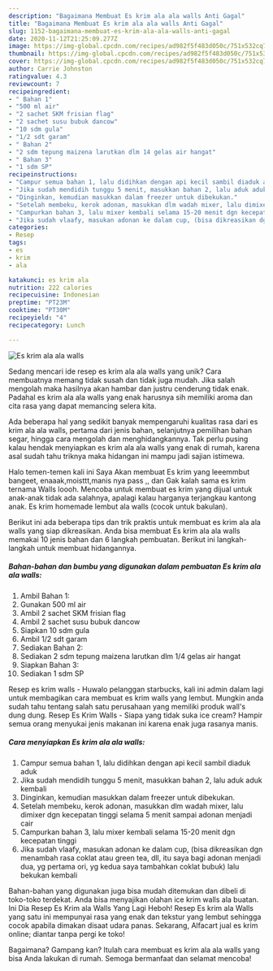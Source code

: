 ```yaml
---
description: "Bagaimana Membuat Es krim ala ala walls Anti Gagal"
title: "Bagaimana Membuat Es krim ala ala walls Anti Gagal"
slug: 1152-bagaimana-membuat-es-krim-ala-ala-walls-anti-gagal
date: 2020-11-12T21:25:09.277Z
image: https://img-global.cpcdn.com/recipes/ad982f5f483d050c/751x532cq70/es-krim-ala-ala-walls-foto-resep-utama.jpg
thumbnail: https://img-global.cpcdn.com/recipes/ad982f5f483d050c/751x532cq70/es-krim-ala-ala-walls-foto-resep-utama.jpg
cover: https://img-global.cpcdn.com/recipes/ad982f5f483d050c/751x532cq70/es-krim-ala-ala-walls-foto-resep-utama.jpg
author: Carrie Johnston
ratingvalue: 4.3
reviewcount: 7
recipeingredient:
- " Bahan 1"
- "500 ml air"
- "2 sachet SKM frisian flag"
- "2 sachet susu bubuk dancow"
- "10 sdm gula"
- "1/2 sdt garam"
- " Bahan 2"
- "2 sdm tepung maizena larutkan dlm 14 gelas air hangat"
- " Bahan 3"
- "1 sdm SP"
recipeinstructions:
- "Campur semua bahan 1, lalu didihkan dengan api kecil sambil diaduk aduk"
- "Jika sudah mendidih tunggu 5 menit, masukkan bahan 2, lalu aduk aduk kembali"
- "Dinginkan, kemudian masukkan dalam freezer untuk dibekukan."
- "Setelah membeku, kerok adonan, masukkan dlm wadah mixer, lalu dimixer dgn kecepatan tinggi selama 5 menit sampai adonan menjadi cair"
- "Campurkan bahan 3, lalu mixer kembali selama 15-20 menit dgn kecepatan tinggi"
- "Jika sudah vlaafy, masukan adonan ke dalam cup, (bisa dikreasikan dgn menambah rasa coklat atau green tea, dll, itu saya bagi adonan menjadi dua, yg pertama ori, yg kedua saya tambahkan coklat bubuk) lalu bekukan kembali"
categories:
- Resep
tags:
- es
- krim
- ala

katakunci: es krim ala 
nutrition: 222 calories
recipecuisine: Indonesian
preptime: "PT23M"
cooktime: "PT30M"
recipeyield: "4"
recipecategory: Lunch

---
```



![Es krim ala ala walls](https://img-global.cpcdn.com/recipes/ad982f5f483d050c/751x532cq70/es-krim-ala-ala-walls-foto-resep-utama.jpg)

Sedang mencari ide resep es krim ala ala walls yang unik? Cara membuatnya memang tidak susah dan tidak juga mudah. Jika salah mengolah maka hasilnya akan hambar dan justru cenderung tidak enak. Padahal es krim ala ala walls yang enak harusnya sih memiliki aroma dan cita rasa yang dapat memancing selera kita.

Ada beberapa hal yang sedikit banyak mempengaruhi kualitas rasa dari es krim ala ala walls, pertama dari jenis bahan, selanjutnya pemilihan bahan segar, hingga cara mengolah dan menghidangkannya. Tak perlu pusing kalau hendak menyiapkan es krim ala ala walls yang enak di rumah, karena asal sudah tahu triknya maka hidangan ini mampu jadi sajian istimewa.

Halo temen-temen kali ini Saya Akan membuat Es krim yang leeemmbut bangeet, enaaak,moisttt,manis nya pass ,, dan Gak kalah sama es krim ternama Walls loooh. Mencoba untuk membuat es krim yang dijual untuk anak-anak tidak ada salahnya, apalagi kalau harganya terjangkau kantong anak. Es krim homemade lembut ala walls (cocok untuk bakulan).


Berikut ini ada beberapa tips dan trik praktis untuk membuat es krim ala ala walls yang siap dikreasikan. Anda bisa membuat Es krim ala ala walls memakai 10 jenis bahan dan 6 langkah pembuatan. Berikut ini langkah-langkah untuk membuat hidangannya.

<!--inarticleads1-->

##### Bahan-bahan dan bumbu yang digunakan dalam pembuatan Es krim ala ala walls:

1. Ambil  Bahan 1:
1. Gunakan 500 ml air
1. Ambil 2 sachet SKM frisian flag
1. Ambil 2 sachet susu bubuk dancow
1. Siapkan 10 sdm gula
1. Ambil 1/2 sdt garam
1. Sediakan  Bahan 2:
1. Sediakan 2 sdm tepung maizena larutkan dlm 1/4 gelas air hangat
1. Siapkan  Bahan 3:
1. Sediakan 1 sdm SP


Resep es krim walls - Huwalo pelanggan starbucks, kali ini admin dalam lagi untuk membagikan cara membuat es krim walls yang lembut. Mungkin anda sudah tahu tentang salah satu perusahaan yang memiliki produk wall&#39;s dung dung. Resep Es Krim Walls - Siapa yang tidak suka ice cream? Hampir semua orang menyukai jenis makanan ini karena enak juga rasanya manis. 

<!--inarticleads2-->

##### Cara menyiapkan Es krim ala ala walls:

1. Campur semua bahan 1, lalu didihkan dengan api kecil sambil diaduk aduk
1. Jika sudah mendidih tunggu 5 menit, masukkan bahan 2, lalu aduk aduk kembali
1. Dinginkan, kemudian masukkan dalam freezer untuk dibekukan.
1. Setelah membeku, kerok adonan, masukkan dlm wadah mixer, lalu dimixer dgn kecepatan tinggi selama 5 menit sampai adonan menjadi cair
1. Campurkan bahan 3, lalu mixer kembali selama 15-20 menit dgn kecepatan tinggi
1. Jika sudah vlaafy, masukan adonan ke dalam cup, (bisa dikreasikan dgn menambah rasa coklat atau green tea, dll, itu saya bagi adonan menjadi dua, yg pertama ori, yg kedua saya tambahkan coklat bubuk) lalu bekukan kembali


Bahan-bahan yang digunakan juga bisa mudah ditemukan dan dibeli di toko-toko terdekat. Anda bisa menyajikan olahan ice krim walls ala buatan. Ini Dia Resep Es Krim ala Walls Yang Lagi Heboh! Resep Es krim ala Walls yang satu ini mempunyai rasa yang enak dan tekstur yang lembut sehingga cocok apabila dimakan disaat udara panas. Sekarang, Alfacart jual es krim online; diantar tanpa pergi ke toko! 

Bagaimana? Gampang kan? Itulah cara membuat es krim ala ala walls yang bisa Anda lakukan di rumah. Semoga bermanfaat dan selamat mencoba!
